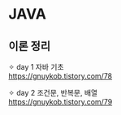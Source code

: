 # JAVA
이론 정리
----------------------------------------

✧ day 1 자바 기초  
https://gnuykob.tistory.com/78

✧ day 2 조건문, 반복문, 배열  
https://gnuykob.tistory.com/79
